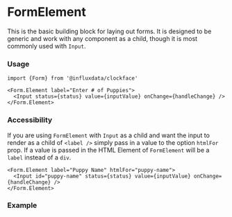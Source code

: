 # FormElement

This is the basic building block for laying out forms. It is designed to be generic and work with any component as a child, though it is most commonly used with `Input`.

### Usage

```tsx
import {Form} from '@influxdata/clockface'
```
```tsx
<Form.Element label="Enter # of Puppies">
  <Input status={status} value={inputValue} onChange={handleChange} />
</Form.Element>
```

### Accessibility

If you are using `FormElement` with `Input` as a child and want the input to render as a child of `<label />` simply pass in a value to the option `htmlFor` prop. If a value is passed in the HTML Element of `FormElement` will be a `label` instead of a `div`.

```tsx
<Form.Element label="Puppy Name" htmlFor="puppy-name">
  <Input id="puppy-name" status={status} value={inputValue} onChange={handleChange} />
</Form.Element>
```

### Example

<!-- STORY -->

<!-- STORY HIDE START -->

<!-- STORY HIDE END -->

<!-- PROPS -->
